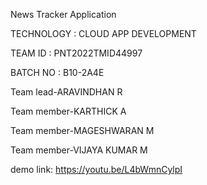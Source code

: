 News Tracker Application

TECHNOLOGY : CLOUD APP DEVELOPMENT

TEAM ID : PNT2022TMID44997

BATCH NO : B10-2A4E

Team lead-ARAVINDHAN R

Team member-KARTHICK A

Team member-MAGESHWARAN M

Team member-VIJAYA KUMAR M

demo link: https://youtu.be/L4bWmnCylpI
